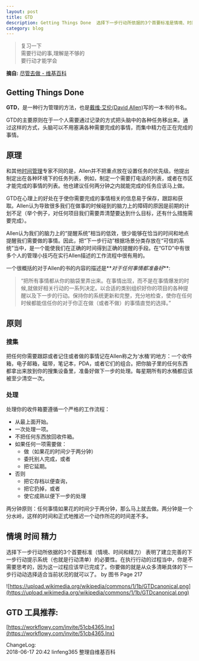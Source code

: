 ```yaml
---
layout: post
title: GTD 
description: Getting Things Done  选择下一步行动所依据的3个首要标准是情境、时间和精力
category: blog
---
```



>复习一下  
>需要行动的事,理解是不够的  
>要行动才能学会  
>

**摘自:** [尽管去做 - 维基百科](https://zh.wikipedia.org/wiki/%E5%B0%BD%E7%AE%A1%E5%8E%BB%E5%81%9A)


## **Getting Things Done** 
**GTD**，是一种行为管理的方法，也是[戴维·艾伦(David Allen)](https://en.wikipedia.org/wiki/David_Allen_(author))写的一本书的书名。



GTD的主要原则在于一个人需要通过记录的方式把头脑中的各种任务移出来。通过这样的方式，头脑可以不用塞满各种需要完成的事情，而集中精力在正在完成的事情。


## 原理

和其他[时间管理](https://zh.wikipedia.org/wiki/时间管理)专家不同的是，Allen并不把重点放在设置任务的优先级。他提出制定出在各种环境下的任务列表，例如，制定一个需要打电话的列表，或者在市区才能完成的事情的列表。他也建议任何两分钟之内就能完成的任务应该马上做。

GTD在心理上的好处在于使你需要完成的事情相关的信息易于保存，跟踪和获取。Allen认为导致很多我们在做事的时候碰到的脑力上的障碍的原因是前期的计划不足（举个例子，对任何项目我们需要弄清楚要达到什么目标，还有什么措施需要完成）。

Allen认为我们的脑力上的“提醒系统”相当的低效，很少能够在恰当的时间和地点提醒我们需要做的事情。因此，把“下一步行动”根据场景分类存放在“可信的系统”当中，是一个能使我们在正确的时间得到正确的提醒的手段。在“GTD”中有很多个人的管理小技巧在实行Allen描述的工作流程中很有用的。

一个很概括的对于Allen的书的内容的描述是**_对于任何事情都准备好_**:

>“把所有事情都从你的脑袋里弄出来。在事情出现，而不是在事情爆发的时候,就做好相关行动的一系列决定。以合适的类别组织好你的项目的各种提醒以及下一步的行动。保持你的系统更新和完整，充分地检查，使你在任何时候都能信任你的对于你正在做（或者不做）的事情直觉的选择。”

## 原则

### 搜集
把任何你需要跟踪或者记住或者做的事情记在Allen称之为‘水桶’的地方：一个收件箱，电子邮箱，磁带，笔记本，PDA，或者它们的组合。把你脑子里的任何东西都拿出来放到你的搜集设备里，准备好做下一步的处理。每星期所有的水桶都应该被至少清空一次。

### 处理

处理你的收件箱要遵循一个严格的工作流程：

  * 从最上面开始。
  * 一次处理一项。
  * 不把任何东西放回收件箱。
  * 如果任何一项需要做：
      * 做（如果花的时间少于两分钟）
      * 委托别人完成，或者
      * 把它延期。
  * 否则
      * 把它存档以便查询，
      * 把它扔掉，或者
      * 使它成熟以便下一步的处理

两分钟原则：任何事情如果花的时间少于两分钟，那么马上就去做。两分钟是一个分水岭，这样的时间和正式地推迟一个动作所花的时间差不多。

## 情境  时间  精力 

选择下一步行动所依据的3个首要标准（情境、时间和精力） 表明了建立完善的下一步行动提示系统（也就是行动清单）的必要性。在执行行动的过程当中，你是不需要思考的，因为这一过程应该早已完成了。你要做的就是从众多清晰具体的下一步行动动选择适合当前状况的就可以了。   by 图书  Page 217

![https://upload.wikimedia.org/wikipedia/commons/1/1b/GTDcanonical.png](https://upload.wikimedia.org/wikipedia/commons/1/1b/GTDcanonical.png)

## GTD 工具推荐:
[https://workflowy.com/invite/51cb4365.lnx](https://workflowy.com/invite/51cb4365.lnx)

ChangeLog:  
2018-06-17 20:42 linfeng365 整理自维基百科